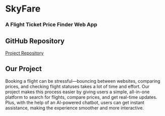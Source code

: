 # SkyFare
### A Flight Ticket Price Finder Web App


## GitHub Repository
[Project Repository](https://github.com/CMPT-276-SPRING-2025/final-project-19-leafs)

## Our Project
Booking a flight can be stressful—bouncing between websites, comparing prices, and checking flight statuses takes a lot of time and effort. Our project makes this process easier by giving users a simple, all-in-one platform to search for flights, compare prices, and get real-time updates. Plus, with the help of an AI-powered chatbot, users can get instant assistance, making the experience smoother and more interactive.